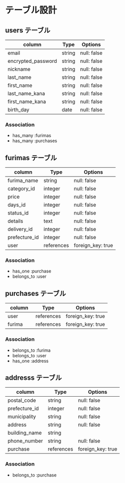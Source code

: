 # テーブル設計

## users テーブル

| column　           | Type  | Options      |
| -------------------|--------|-------------|
| email              | string | null: false |
| encrypted_password | string | null: false |
| nickname           | string | null: false |
| last_name          | string | null: false |
| first_name         | string | null: false |
| last_name_kana     | string | null: false |
| first_name_kana    | string | null: false |
| birth_day          | date   | null: false |

### Association

- has_many :furimas
- has_many :purchases

## furimas テーブル

| column　    | Type               | Options    |
| -----------|--------------------|-------------|
| furima_name| string             | null: false |
| category_id| integer            | null: false |
| price      | integer            | null: false |
| days_id    | integer            | null: false |
| status_id  | integer            | null: false |
| details    | text               | null: false |
| delivery_id | integer           | null: false |
| prefecture_id  | integer        | null: false |
| user       | references   | foreign_key: true |　

### Association

- has_one :purchase
- belongs_to :user

## purchases テーブル

| column　   | Type     | Options           |
| ----------|-----------|-------------------|
| user      | references | foreign_key: true |
| furima    | references | foreign_key: true |　　　

### Association

- belongs_to :furima
- belongs_to :user
- has_one :address

## addresss テーブル

| column　        | Type    | Options     |
| ----------------|---------|-------------|
| postal_code     | string | null: false |
| prefecture_id  | integer  | null: false |
| municipality    | string  | null: false |
| address         | string | null: false |
| building_name   | string  |             |
| phone_number    | string  | null: false |
| purchase        | references | foreign_key: true |

### Association

- belongs_to :purchase